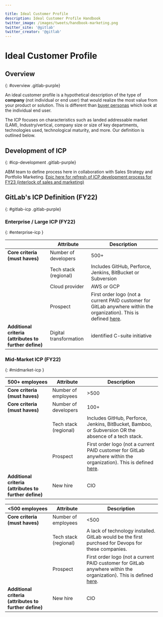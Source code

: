 ```yaml
---

title: Ideal Customer Profile
description: Ideal Customer Profile Handbook
twitter_image: /images/tweets/handbook-marketing.png
twitter_site: '@gitlab'
twitter_creator: '@gitlab'
---
```







# <i class="fab fa-gitlab fa-fw" style="color:rgb(252,109,38); font-size:.85em" aria-hidden="true"></i> Ideal Customer Profile

## Overview

{: #overview .gitlab-purple}
<!-- DO NOT CHANGE THIS ANCHOR -->
An ideal customer profile is a hypothetical description of the type of **company** (not individual or end user) that would realize the most value from your product or solution. This is different than [buyer personas](https://about.gitlab.com/handbook/marketing/brand-and-product-marketing/product-and-solution-marketing/roles-personas/buyer-persona/) which look at the individual end user.

The ICP focuses on characteristics such as landed addressable market (LAM), Industry/vertical, company size or size of key departments, technologies used, technological maturity, and more. Our definition is outlined below.

## Development of ICP

{: #icp-development .gitlab-purple}
<!-- DO NOT CHANGE THIS ANCHOR -->
ABM team to define process here in collaboration with Sales Strategy and Portfolio Marketing. [Epic here for refresh of ICP development process for FY23 (interlock of sales and marketing)](https://gitlab.com/groups/gitlab-com/marketing/-/epics/2475)

## GitLab's ICP Definition (FY22)

{: #gitlab-icp .gitlab-purple}
<!-- DO NOT CHANGE THIS ANCHOR -->

### Enterprise / Large ICP (FY22)

{: #enterprise-icp }
<!-- DO NOT CHANGE THIS ANCHOR -->

|  | **Attribute** | **Description** |
| ------ | ------ | ------ |
| **Core criteria (must haves)** | Number of developers | 500+ |
| | Tech stack (regional) | Includes GitHub, Perforce, Jenkins, BitBucket or Subversion |
| | Cloud provider | AWS or GCP |
| | Prospect | First order logo (not a current PAID customer for GitLab anywhere within the organization).  This is defined [here](https://about.gitlab.com/handbook/sales/sales-term-glossary/#first-order-customers).  |
| **Additional criteria (attributes to further define)** | Digital transformation | identified C-suite initiative |

### Mid-Market ICP (FY22)

{: #midmarket-icp }
<!-- DO NOT CHANGE THIS ANCHOR -->

| 500+ employees | **Attribute** | **Description** |
| ------ | ------ | ------ |
| **Core criteria (must haves)** | Number of employees | >500 |
| **Core criteria (must haves)** | Number of developers | 100+ |
| | Tech stack (regional) | Includes GitHub, Perforce, Jenkins, BitBucket, Bamboo, or Subversion OR the absence of a tech stack. |
| | Prospect | First order logo (not a current PAID customer for GitLab anywhere within the organization).  This is defined [here](https://about.gitlab.com/handbook/sales/sales-term-glossary/#first-order-customers).  |
| **Additional criteria (attributes to further define)** | New hire | CIO |


| <500 employees | **Attribute** | **Description** |
| ------ | ------ | ------ |
| **Core criteria (must haves)** | Number of employees | <500 |
| | Tech stack (regional) | A lack of technology installed.  GitLab would be the first purchsed for Devops for these companies. |
| | Prospect | First order logo (not a current PAID customer for GitLab anywhere within the organization).  This is defined [here](https://about.gitlab.com/handbook/sales/sales-term-glossary/#first-order-customers).  |
| **Additional criteria (attributes to further define)** | New hire | CIO |
